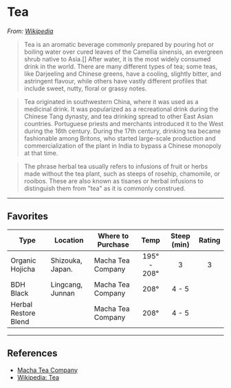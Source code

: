# Tea

*From: [Wikipedia](https://en.wikipedia.org/wiki/Tea)*

> Tea is an aromatic beverage commonly prepared by pouring hot or boiling water over cured leaves of the Camellia sinensis, an evergreen shrub native to Asia.[] After water, it is the most widely consumed drink in the world. There are many different types of tea; some teas, like Darjeeling and Chinese greens, have a cooling, slightly bitter, and astringent flavour, while others have vastly different profiles that include sweet, nutty, floral or grassy notes.

> Tea originated in southwestern China, where it was used as a medicinal drink. It was popularized as a recreational drink during the Chinese Tang dynasty, and tea drinking spread to other East Asian countries. Portuguese priests and merchants introduced it to the West during the 16th century. During the 17th century, drinking tea became fashionable among Britons, who started large-scale production and commercialization of the plant in India to bypass a Chinese monopoly at that time.

> The phrase herbal tea usually refers to infusions of fruit or herbs made without the tea plant, such as steeps of rosehip, chamomile, or rooibos. These are also known as tisanes or herbal infusions to distinguish them from "tea" as it is commonly construed.

---

## Favorites

| Type                 | Location         | Where to Purchase |    Temp     | Steep (min) | Rating |
|----------------------|------------------|-------------------|:-----------:|:-----------:|:------:|
| Organic Hojicha      | Shizouka, Japan. | Macha Tea Company | 195° - 208° |      3      |   3    |
| BDH Black            | Lingcang, Junnan | Macha Tea Company |    208°     |    4 - 5    |        |
| Herbal Restore Blend |                  | Macha Tea Company |    208°     |    4 - 5    |        |

---

## References

-   [Macha Tea Company](http://www.machateacompany.com)
-   [Wikipedia: Tea](https://en.wikipedia.org/wiki/Tea)
